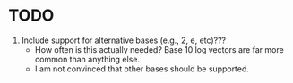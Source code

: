 TODO
====

1. 	Include support for alternative bases (e.g., 2, e, etc)??? 
	- 	How often is this actually needed? Base 10 log vectors are far more common than anything else.
	-	I am not convinced that other bases should be supported.
